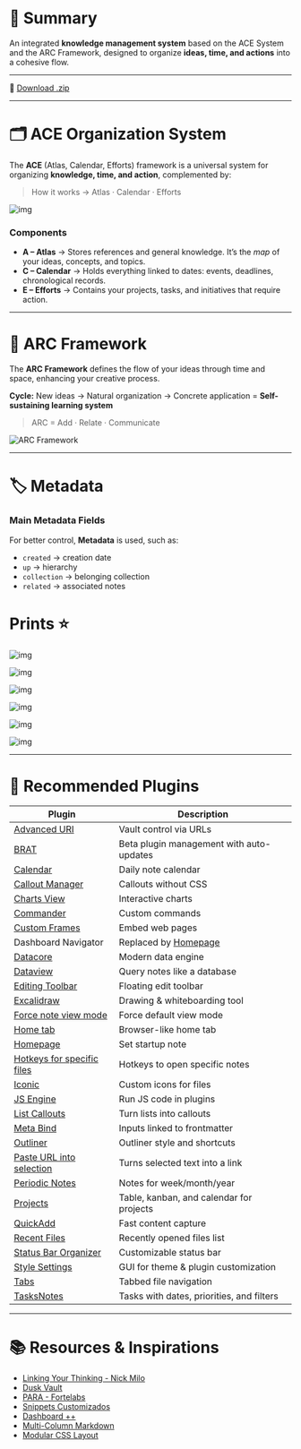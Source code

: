 # 📖 Summary

An integrated **knowledge management system** based on the ACE System and the ARC Framework, designed to organize **ideas, time, and actions** into a cohesive flow.  

---

💾 [Download .zip](https://github.com/NonakaVal/obsidian-ACE-ARC/raw/refs/heads/main/obsidian-starter-kit.zip)

---

# 🗂 ACE Organization System

The **ACE** (Atlas, Calendar, Efforts) framework is a universal system for organizing **knowledge, time, and action**, complemented by:

> How it works → Atlas · Calendar · Efforts  

![img](https://imgur.com/I3qZKux.png)
### Components
- **A – Atlas** → Stores references and general knowledge. It’s the *map* of your ideas, concepts, and topics.  
- **C – Calendar** → Holds everything linked to dates: events, deadlines, chronological records.  
- **E – Efforts** → Contains your projects, tasks, and initiatives that require action.  


---

# 🌈 ARC Framework

The **ARC Framework** defines the flow of your ideas through time and space, enhancing your creative process.  

**Cycle:** New ideas → Natural organization → Concrete application = **Self-sustaining learning system**  

> ARC = Add · Relate · Communicate  

![ARC Framework](https://imgur.com/KXLDI6g.png)

---

# 🏷 Metadata

### Main Metadata Fields
For better control, **Metadata** is used, such as:  

- `created` → creation date  
- `up` → hierarchy  
- `collection` → belonging collection  
- `related` → associated notes  






# Prints ⭐

![img](https://imgur.com/EGAX79f.png)

![img](https://imgur.com/L7gAZr0.png)

![img](https://imgur.com/D78rYpU.png)




![img](https://imgur.com/lcx0E3b.png)

![img](https://imgur.com/tGmxTR3.png)

![img](https://imgur.com/7zcr00X.png)

---

# 🔌 Recommended Plugins

| Plugin                                                                                         | Description                                                           |
| ---------------------------------------------------------------------------------------------- | --------------------------------------------------------------------- |
| [Advanced URI](https://github.com/Vinzent03/obsidian-advanced-uri)                             | Vault control via URLs                                                |
| [BRAT](https://github.com/TfTHacker/obsidian42-brat)                                           | Beta plugin management with auto-updates                              |
| [Calendar](https://github.com/liamcain/obsidian-calendar-plugin)                               | Daily note calendar                                                   |
| [Callout Manager](https://github.com/eth-p/obsidian-callout-manager)                           | Callouts without CSS                                                  |
| [Charts View](https://github.com/caronchen/obsidian-chartsview-plugin)                         | Interactive charts                                                    |
| [Commander](https://github.com/phibr0/obsidian-commander)                                      | Custom commands                                                       |
| [Custom Frames](https://github.com/gino-ple-bags/obsidian-custom-frames)                       | Embed web pages                                                       |
| Dashboard Navigator                                                                            | Replaced by [Homepage](https://github.com/mirnovov/obsidian-homepage) |
| [Datacore](https://github.com/blacksmithgu/obsidian-datacore)                                  | Modern data engine                                                    |
| [Dataview](https://github.com/blacksmithgu/obsidian-dataview)                                  | Query notes like a database                                           |
| [Editing Toolbar](https://github.com/cumany/obsidian-editing-toolbar)                          | Floating edit toolbar                                                 |
| [Excalidraw](https://github.com/zsviczian/obsidian-excalidraw-plugin)                          | Drawing & whiteboarding tool                                          |
| [Force note view mode](https://github.com/bwca/obsidian-force-view-mode-of-note)               | Force default view mode                                               |
| [Home tab](https://github.com/oliverschwendener/obsidian-home-tab)                             | Browser-like home tab                                                 |
| [Homepage](https://github.com/mirnovov/obsidian-homepage)                                      | Set startup note                                                      |
| [Hotkeys for specific files](https://github.com/Vinzent03/obsidian-hotkeys-for-specific-files) | Hotkeys to open specific notes                                        |
| [Iconic](https://github.com/aidenlx/obsidian-iconic)                                           | Custom icons for files                                                |
| [JS Engine](https://github.com/Fevol/obsidian-js-engine)                                       | Run JS code in plugins                                                |
| [List Callouts](https://github.com/mgmeyers/obsidian-list-callouts)                            | Turn lists into callouts                                              |
| [Meta Bind](https://github.com/mnaouass/obsidian-meta-bind-plugin)                             | Inputs linked to frontmatter                                          |
| [Outliner](https://github.com/vslinko/obsidian-outliner)                                       | Outliner style and shortcuts                                          |
| [Paste URL into selection](https://github.com/denolehov/obsidian-url-into-selection)           | Turns selected text into a link                                       |
| [Periodic Notes](https://github.com/liamcain/obsidian-periodic-notes)                          | Notes for week/month/year                                             |
| [Projects](https://github.com/marcusolsson/obsidian-projects)                                  | Table, kanban, and calendar for projects                              |
| [QuickAdd](https://github.com/chhoumann/quickadd)                                              | Fast content capture                                                  |
| [Recent Files](https://github.com/tgrosinger/recent-files-obsidian)                            | Recently opened files list                                            |
| [Status Bar Organizer](https://github.com/L7Cy/obsidian-customizable-statusbar)                | Customizable status bar                                               |
| [Style Settings](https://github.com/mgmeyers/obsidian-style-settings)                          | GUI for theme & plugin customization                                  |
| [Tabs](https://github.com/git-yustasse/obsidian-tabs)                                          | Tabbed file navigation                                                |
| [TasksNotes](https://github.com/callumalpass/tasknotes)                                        | Tasks with dates, priorities, and filters                             |

---

# 📚 Resources & Inspirations

- [Linking Your Thinking - Nick Milo](https://www.linkingyourthinking.com/)  
- [Dusk Vault](https://github.com/DuskWasHere/dusk-obsidian-vault)  
- [PARA - Fortelabs](https://fortelabs.com/blog/para/)  
- [Snippets Customizados](https://github.com/NonakaVal/Obsidian-CSS-Snippets)  
- [Dashboard ++](https://github.com/TfTHacker/DashboardPlusPlus)  
- [Multi-Column Markdown](https://github.com/ckRobinson/multi-column-markdown)  
- [Modular CSS Layout](https://github.com/efemkay/obsidian-modular-css-layout)  



